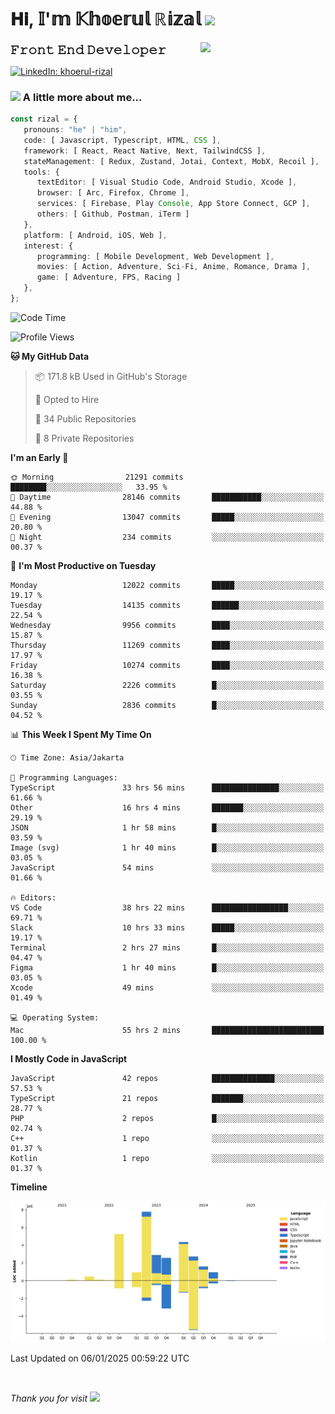 <h1> 𝐇𝐢, 𝕀'𝕞 𝕂𝕙𝕠𝕖𝕣𝕦𝕝 ℝ𝕚𝕫𝕒𝕝 <img src="https://media.giphy.com/media/mGcNjsfWAjY5AEZNw6/giphy.gif" width="50"></h1>
<img align='right' src="https://media.giphy.com/media/v1.Y2lkPTc5MGI3NjExOWI2ajR2NGJubzBsZHFuaHMwajRrcDNsNXJwOG8yb3F0NjhkNXF4OSZlcD12MV9pbnRlcm5hbF9naWZfYnlfaWQmY3Q9cw/fkZukR450RQ1qnGaq9/giphy.gif" width="200">
<strong style="font-size:20px;">𝙵𝚛𝚘𝚗𝚝 𝙴𝚗𝚍 𝙳𝚎𝚟𝚎𝚕𝚘𝚙𝚎𝚛</strong>
</p></em>

[![LinkedIn: khoerul-rizal](https://img.shields.io/badge/khoerul--rizal-blue?style=flat-square&logo=Linkedin&logoColor=white&link=https://www.linkedin.com/in/khoerul-rizal/)](https://www.linkedin.com/in/khoerul-rizal/)

### <img src="https://media.giphy.com/media/VgCDAzcKvsR6OM0uWg/giphy.gif" width="50"> A little more about me...

```typescript
const rizal = {
   pronouns: "he" | "him",
   code: [ Javascript, Typescript, HTML, CSS ],
   framework: [ React, React Native, Next, TailwindCSS ],
   stateManagement: [ Redux, Zustand, Jotai, Context, MobX, Recoil ],
   tools: {
      textEditor: [ Visual Studio Code, Android Studio, Xcode ],
      browser: [ Arc, Firefox, Chrome ],
      services: [ Firebase, Play Console, App Store Connect, GCP ],
      others: [ Github, Postman, iTerm ]
   },
   platform: [ Android, iOS, Web ],
   interest: {
      programming: [ Mobile Development, Web Development ],
      movies: [ Action, Adventure, Sci-Fi, Anime, Romance, Drama ],
      game: [ Adventure, FPS, Racing ]
   },
};
```

<!--START_SECTION:waka-->
![Code Time](http://img.shields.io/badge/Code%20Time-2%2C003%20hrs%2043%20mins-blue)

![Profile Views](http://img.shields.io/badge/Profile%20Views-0-blue)

**🐱 My GitHub Data** 

> 📦 171.8 kB Used in GitHub's Storage 
 > 
> 💼 Opted to Hire
 > 
> 📜 34 Public Repositories 
 > 
> 🔑 8 Private Repositories 
 > 
**I'm an Early 🐤** 

```text
🌞 Morning                21291 commits       ████████░░░░░░░░░░░░░░░░░   33.95 % 
🌆 Daytime                28146 commits       ███████████░░░░░░░░░░░░░░   44.88 % 
🌃 Evening                13047 commits       █████░░░░░░░░░░░░░░░░░░░░   20.80 % 
🌙 Night                  234 commits         ░░░░░░░░░░░░░░░░░░░░░░░░░   00.37 % 
```
📅 **I'm Most Productive on Tuesday** 

```text
Monday                   12022 commits       █████░░░░░░░░░░░░░░░░░░░░   19.17 % 
Tuesday                  14135 commits       ██████░░░░░░░░░░░░░░░░░░░   22.54 % 
Wednesday                9956 commits        ████░░░░░░░░░░░░░░░░░░░░░   15.87 % 
Thursday                 11269 commits       ████░░░░░░░░░░░░░░░░░░░░░   17.97 % 
Friday                   10274 commits       ████░░░░░░░░░░░░░░░░░░░░░   16.38 % 
Saturday                 2226 commits        █░░░░░░░░░░░░░░░░░░░░░░░░   03.55 % 
Sunday                   2836 commits        █░░░░░░░░░░░░░░░░░░░░░░░░   04.52 % 
```


📊 **This Week I Spent My Time On** 

```text
🕑︎ Time Zone: Asia/Jakarta

💬 Programming Languages: 
TypeScript               33 hrs 56 mins      ███████████████░░░░░░░░░░   61.66 % 
Other                    16 hrs 4 mins       ███████░░░░░░░░░░░░░░░░░░   29.19 % 
JSON                     1 hr 58 mins        █░░░░░░░░░░░░░░░░░░░░░░░░   03.59 % 
Image (svg)              1 hr 40 mins        █░░░░░░░░░░░░░░░░░░░░░░░░   03.05 % 
JavaScript               54 mins             ░░░░░░░░░░░░░░░░░░░░░░░░░   01.66 % 

🔥 Editors: 
VS Code                  38 hrs 22 mins      █████████████████░░░░░░░░   69.71 % 
Slack                    10 hrs 33 mins      █████░░░░░░░░░░░░░░░░░░░░   19.17 % 
Terminal                 2 hrs 27 mins       █░░░░░░░░░░░░░░░░░░░░░░░░   04.47 % 
Figma                    1 hr 40 mins        █░░░░░░░░░░░░░░░░░░░░░░░░   03.05 % 
Xcode                    49 mins             ░░░░░░░░░░░░░░░░░░░░░░░░░   01.49 % 

💻 Operating System: 
Mac                      55 hrs 2 mins       █████████████████████████   100.00 % 
```

**I Mostly Code in JavaScript** 

```text
JavaScript               42 repos            ██████████████░░░░░░░░░░░   57.53 % 
TypeScript               21 repos            ███████░░░░░░░░░░░░░░░░░░   28.77 % 
PHP                      2 repos             █░░░░░░░░░░░░░░░░░░░░░░░░   02.74 % 
C++                      1 repo              ░░░░░░░░░░░░░░░░░░░░░░░░░   01.37 % 
Kotlin                   1 repo              ░░░░░░░░░░░░░░░░░░░░░░░░░   01.37 % 
```



**Timeline**

![Lines of Code chart](https://raw.githubusercontent.com/khoerulrizal/khoerulrizal/main/assets/bar_graph.png)


 Last Updated on 06/01/2025 00:59:22 UTC
<!--END_SECTION:waka-->
</details>
<br/>

<em>Thank you for visit</em> <img src="https://media.giphy.com/media/v1.Y2lkPTc5MGI3NjExcHdvNm1qZWtjaGw0ZjdwM3Z3NnY2dHlueTVuODBta2FiY20wM2YybSZlcD12MV9pbnRlcm5hbF9naWZfYnlfaWQmY3Q9cw/tV25tpdKqdFa9x81k2/giphy.gif" width="40">
